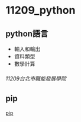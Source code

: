 # 11209_python
## python語言
- 輸入和輸出
- 資料類型
- 數學計算
###### 11209台北市職能發展學院

## pip
[pip]("https://www.maxlist.xyz/2019/07/13/pip-install-python/")
